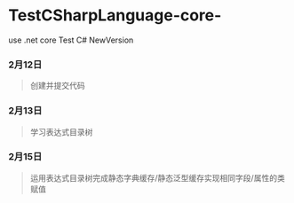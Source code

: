 # TestCSharpLanguage-core-
use .net core Test C# NewVersion
### 2月12日
> 创建并提交代码
### 2月13日
> 学习表达式目录树
### 2月15日
> 运用表达式目录树完成静态字典缓存/静态泛型缓存实现相同字段/属性的类赋值
